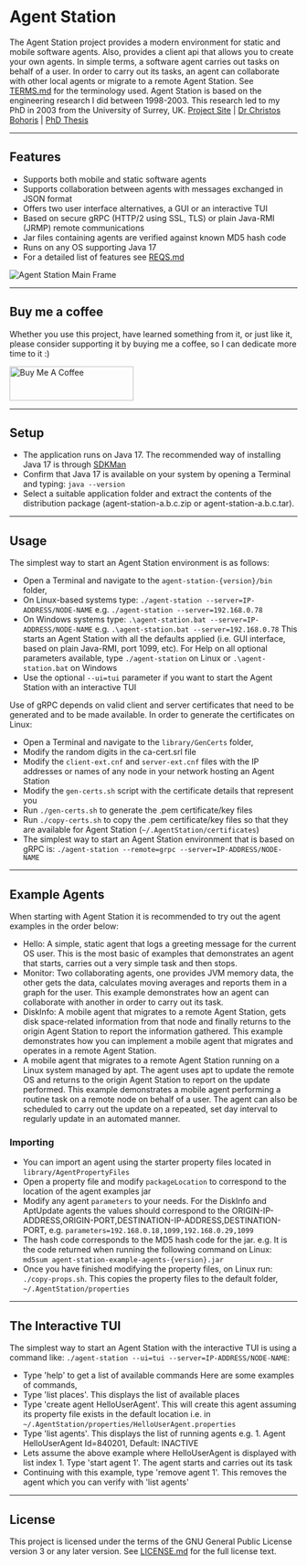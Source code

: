 Agent Station
=============
The Agent Station project provides a modern environment for static and mobile software agents. Also, provides a client api that allows you to create your own agents. In simple terms, a software agent carries out tasks on behalf of a user. In order to carry out its tasks, an agent can collaborate with other local agents or migrate to a remote Agent Station. See [TERMS.md](TERMS.md) for the terminology used. Agent Station is based on the engineering research I did between 1998-2003. This research led to my PhD in 2003 from the University of Surrey, UK.
[Project Site](connectina.co.uk/agent-station) | [Dr Christos Bohoris](connectina.co.uk/about) | [PhD Thesis](https://www.connectina.co.uk/doc/cbohoris-phdthesis-unis-2003.pdf)

---

## Features
- Supports both mobile and static software agents
- Supports collaboration between agents with messages exchanged in JSON format
- Offers two user interface alternatives, a GUI or an interactive TUI
- Based on secure gRPC (HTTP/2 using SSL, TLS) or plain Java-RMI (JRMP) remote communications
- Jar files containing agents are verified against known MD5 hash code
- Runs on any OS supporting Java 17
- For a detailed list of features see [REQS.md](REQS.md)

<img src="https://www.connectina.co.uk/agentstation/agent-station-main-frame.png" alt="Agent Station Main Frame" /> 

---

## Buy me a coffee

Whether you use this project, have learned something from it, or just like it, please consider supporting it by buying me a coffee, so I can dedicate more time to it :)

<a href="https://www.buymeacoffee.com/faocrates" target="_blank"><img src="https://cdn.buymeacoffee.com/buttons/v2/default-yellow.png" alt="Buy Me A Coffee" style="height: 60px !important;width: 217px !important;" ></a>

---

## Setup
- The application runs on Java 17. The recommended way of installing Java 17 is through [SDKMan](https://sdkman.io/)
- Confirm that Java 17 is available on your system by opening a Terminal and typing: `java --version`
- Select a suitable application folder and extract the contents of the distribution package (agent-station-a.b.c.zip or agent-station-a.b.c.tar).

---

## Usage
The simplest way to start an Agent Station environment is as follows:
- Open a Terminal and navigate to the `agent-station-{version}/bin` folder,
- On Linux-based systems type: `./agent-station --server=IP-ADDRESS/NODE-NAME` e.g. `./agent-station --server=192.168.0.78`
- On Windows systems type: `.\agent-station.bat --server=IP-ADDRESS/NODE-NAME` e.g. `.\agent-station.bat --server=192.168.0.78`
This starts an Agent Station with all the defaults applied (i.e. GUI interface, based on plain Java-RMI, port 1099, etc). For Help on all optional parameters available, type `./agent-station` on Linux or `.\agent-station.bat` on Windows
- Use the optional `--ui=tui` parameter if you want to start the Agent Station with an interactive TUI

Use of gRPC depends on valid client and server certificates that need to be generated and to be made available. In order to generate the certificates on Linux:
- Open a Terminal and navigate to the `library/GenCerts` folder,
- Modify the random digits in the ca-cert.srl file
- Modify the `client-ext.cnf` and `server-ext.cnf` files with the IP addresses or names of any node in your network hosting an Agent Station
- Modify the `gen-certs.sh` script with the certificate details that represent you
- Run `./gen-certs.sh` to generate the .pem certificate/key files
- Run `./copy-certs.sh` to copy the .pem certificate/key files so that they are available for Agent Station (`~/.AgentStation/certificates`)
- The simplest way to start an Agent Station environment that is based on gRPC is: `./agent-station --remote=grpc --server=IP-ADDRESS/NODE-NAME`

---

## Example Agents
When starting with Agent Station it is recommended to try out the agent examples in the order below:
- Hello: A simple, static agent that logs a greeting message for the current OS user. This is the most basic of examples that demonstrates an agent that starts, carries out a very simple task and then stops. 
- Monitor: Two collaborating agents, one provides JVM memory data, the other gets the data, calculates moving averages and reports them in a graph for the user. This example demonstrates how an agent can collaborate with another in order to carry out its task. 
- DiskInfo: A mobile agent that migrates to a remote Agent Station, gets disk space-related information from that node and finally returns to the origin Agent Station to report the information gathered. This example demonstrates how you can implement a mobile agent that migrates and operates in a remote Agent Station.
- A mobile agent that migrates to a remote Agent Station running on a Linux system managed by apt. The agent uses apt to update the remote OS and returns to the origin Agent Station to report on the update performed. This example demonstrates a mobile agent performing a routine task on a remote node on behalf of a user. The agent can also be scheduled to carry out the update on a repeated, set day interval to regularly update in an automated manner.

### Importing
- You can import an agent using the starter property files located in `library/AgentPropertyFiles`
- Open a property file and modify `packageLocation` to correspond to the location of the agent examples jar
- Modify any agent `parameters` to your needs. For the DiskInfo and AptUpdate agents the values should correspond to the ORIGIN-IP-ADDRESS,ORIGIN-PORT,DESTINATION-IP-ADDRESS,DESTINATION-PORT, e.g. `parameters=192.168.0.18,1099,192.168.0.29,1099`
- The hash code corresponds to the MD5 hash code for the jar. e.g. It is the code returned when running the following command on Linux: `md5sum agent-station-example-agents-{version}.jar`
- Once you have finished modifying the property files, on Linux run: `./copy-props.sh`. This copies the property files to the default folder, `~/.AgentStation/properties`

---

## The Interactive TUI
The simplest way to start an Agent Station with the interactive TUI is using a command like: `./agent-station --ui=tui --server=IP-ADDRESS/NODE-NAME`:
- Type 'help<Enter>' to get a list of available commands
Here are some examples of commands,
- Type 'list places<Enter>'. This displays the list of available places
- Type 'create agent HelloUserAgent<Enter>'. This will create this agent assuming its property file exists in the default location i.e. in `~/.AgentStation/properties/HelloUserAgent.properties`
- Type 'list agents<Enter>'. This displays the list of running agents e.g. 1. Agent HelloUserAgent Id=840201, Default: INACTIVE
- Lets assume the above example where HelloUserAgent is displayed with list index 1. Type 'start agent 1<Enter>'. The agent starts and carries out its task
- Continuing with this example, type 'remove agent 1<Enter>'. This removes the agent which you can verify with 'list agents<Enter>'

---

## License
This project is licensed under the terms of the GNU General Public License version 3 or any later version. See [LICENSE.md](LICENSE.md) for the
full license text.
